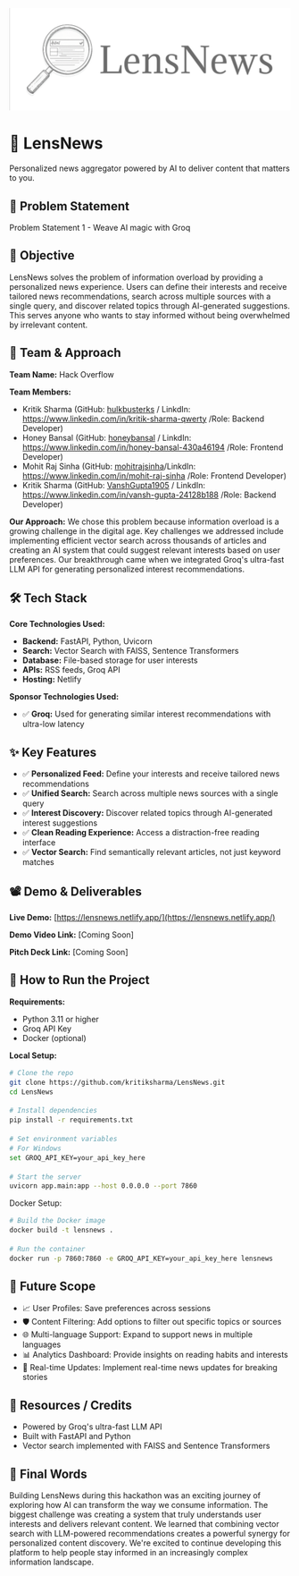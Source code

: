 ![LensNews Logo](logo.png)

# 🚀 LensNews
Personalized news aggregator powered by AI to deliver content that matters to you.

## 📌 Problem Statement
Problem Statement 1 - Weave AI magic with Groq

## 🎯 Objective
LensNews solves the problem of information overload by providing a personalized news experience. Users can define their interests and receive tailored news recommendations, search across multiple sources with a single query, and discover related topics through AI-generated suggestions. This serves anyone who wants to stay informed without being overwhelmed by irrelevant content.

## 🧠 Team & Approach
**Team Name:** Hack Overflow

**Team Members:**
- Kritik Sharma (GitHub: [hulkbusterks](https://github.com/hulkbusterks) / LinkdIn: https://www.linkedin.com/in/kritik-sharma-qwerty /Role: Backend Developer)
- Honey Bansal (GitHub: [honeybansal](https://github.com/honeybansal2968) / LinkdIn: https://www.linkedin.com/in/honey-bansal-430a46194 /Role: Frontend Developer)
- Mohit Raj Sinha (GitHub: [mohitrajsinha](https://github.com/mohitrajsinha)/LinkdIn: https://www.linkedin.com/in/mohit-raj-sinha /Role: Frontend Developer)
- Kritik Sharma (GitHub: [VanshGupta1905](https://github.com/VanshGupta1905) / LinkdIn: https://www.linkedin.com/in/vansh-gupta-24128b188 /Role: Backend Developer)

**Our Approach:**
We chose this problem because information overload is a growing challenge in the digital age. Key challenges we addressed include implementing efficient vector search across thousands of articles and creating an AI system that could suggest relevant interests based on user preferences. Our breakthrough came when we integrated Groq's ultra-fast LLM API for generating personalized interest recommendations.

## 🛠️ Tech Stack
**Core Technologies Used:**
- **Backend:** FastAPI, Python, Uvicorn
- **Search:** Vector Search with FAISS, Sentence Transformers
- **Database:** File-based storage for user interests
- **APIs:** RSS feeds, Groq API
- **Hosting:** Netlify

**Sponsor Technologies Used:**
- ✅ **Groq:** Used for generating similar interest recommendations with ultra-low latency

## ✨ Key Features
- ✅ **Personalized Feed:** Define your interests and receive tailored news recommendations
- ✅ **Unified Search:** Search across multiple news sources with a single query
- ✅ **Interest Discovery:** Discover related topics through AI-generated interest suggestions
- ✅ **Clean Reading Experience:** Access a distraction-free reading interface
- ✅ **Vector Search:** Find semantically relevant articles, not just keyword matches

## 📽️ Demo & Deliverables
**Live Demo:** [https://lensnews.netlify.app/](https://lensnews.netlify.app/)

**Demo Video Link:** [Coming Soon]

**Pitch Deck Link:** [Coming Soon]

## 🧪 How to Run the Project
**Requirements:**
- Python 3.11 or higher
- Groq API Key
- Docker (optional)

**Local Setup:**
```bash
# Clone the repo
git clone https://github.com/kritiksharma/LensNews.git
cd LensNews

# Install dependencies
pip install -r requirements.txt

# Set environment variables
# For Windows
set GROQ_API_KEY=your_api_key_here

# Start the server
uvicorn app.main:app --host 0.0.0.0 --port 7860
 ```

Docker Setup:

```bash
# Build the Docker image
docker build -t lensnews .

# Run the container
docker run -p 7860:7860 -e GROQ_API_KEY=your_api_key_here lensnews
```

## 🧬 Future Scope
- 📈 User Profiles: Save preferences across sessions
- 🛡️ Content Filtering: Add options to filter out specific topics or sources
- 🌐 Multi-language Support: Expand to support news in multiple languages
- 📊 Analytics Dashboard: Provide insights on reading habits and interests
- 🔄 Real-time Updates: Implement real-time news updates for breaking stories

## 📎 Resources / Credits
- Powered by Groq's ultra-fast LLM API
- Built with FastAPI and Python
- Vector search implemented with FAISS and Sentence Transformers

## 🏁 Final Words
Building LensNews during this hackathon was an exciting journey of exploring how AI can transform the way we consume information. The biggest challenge was creating a system that truly understands user interests and delivers relevant content. We learned that combining vector search with LLM-powered recommendations creates a powerful synergy for personalized content discovery. We're excited to continue developing this platform to help people stay informed in an increasingly complex information landscape.
